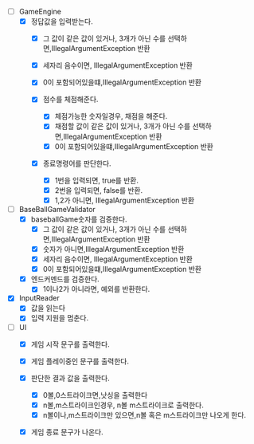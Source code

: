-[ ] GameEngine
    - [x] 정답값을 입력받는다.
        - [x] 그 값이 같은 값이 있거나, 3개가 아닌 수를 선택하면,IllegalArgumentException 반환
        - [x] 세자리 음수이면, IllegalArgumentException 반환
        - [x] 0이 포함되어있을떄,IllegalArgumentException 반환

        -[x] 점수를 체점해준다.
            - [x] 체점가능한 숫자일경우, 채점을 해준다.
            - [x] 채점할 값이 같은 값이 있거나, 3개가 아닌 수를 선택하면,IllegalArgumentException 반환
            - [x] 0이 포함되어있을떄,IllegalArgumentException 반환

        -[x] 종료명령어를 판단한다.
            -[x] 1번을 입력되면, true를 반환.
            -[x] 2번을 입력되면, false를 반환.
            -[x] 1,2가 아니면, IllegalArgumentException 반환

-[ ] BaseBallGameValidator
    - [x] baseballGame숫자를 검증한다.
        - [x] 그 값이 같은 값이 있거나, 3개가 아닌 수를 선택하면,IllegalArgumentException 반환
        - [x] 숫자가 아니면,IllegalArgumentException 반환
        - [x] 세자리 음수이면, IllegalArgumentException 반환
        - [x] 0이 포함되어있을떄,IllegalArgumentException 반환
    - [x] 엔드커멘드를 검증한다.
        -[x] 1이나2가 아니라면, 예외를 반환한다.

-[x] InputReader
    -[x] 값을 읽는다
    -[x] 입력 지원을 멈춘다.

-[ ] UI
    - [X] 게임 시작 문구를 출력한다.
    - [x] 게임 플레이중인 문구를 출력한다.
    - [x] 판단한 결과 값을 출력한다.
        -[x] 0볼,0스트라이크면,낫싱을 출력한다
        - [x] n볼,m스트라이크인경우, n볼 m스트라이크로 출력한다.
        - [x] n볼이나,m스트라이크만 있으면,n볼 혹은 m스트라이크만 나오게 한다.
    - [x] 게임 종료 문구가 나온다.
    
